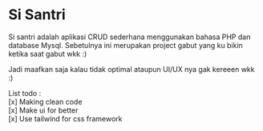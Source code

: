 # Si Santri
Si santri adalah aplikasi CRUD sederhana menggunakan bahasa PHP dan database Mysql. Sebetulnya ini merupakan project gabut yang ku bikin ketika saat gabut wkk :)

Jadi maafkan saja kalau tidak optimal ataupun UI/UX nya gak kereeen wkk :)

List todo :    
[x] Making clean code  
[x] Make ui for better  
[x] Use tailwind for css framework  